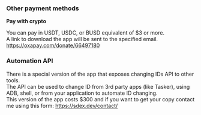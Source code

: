 ### Other payment methods 

**Pay with crypto**

You can pay in USDT, USDC, or BUSD equivalent of $3 or more. \
A link to download the app will be sent to the specified email. \
https://oxapay.com/donate/66497180 

### Automation API

There is a special version of the app that exposes changing IDs API to other tools. \
The API can be used to change ID from 3rd party apps (like Tasker), using ADB, shell, or from your application to automate ID changing. \
This version of the app costs $300 and if you want to get your copy contact me using this form: https://sdex.dev/contact/
